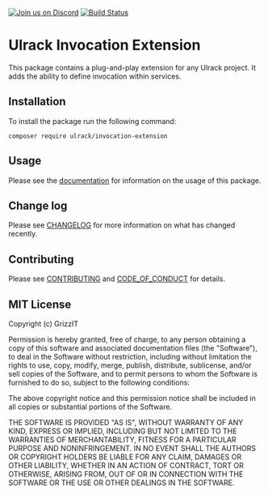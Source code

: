 [![Join us on Discord](https://img.shields.io/discord/753858953452191916.svg?label=Join+us&logo=discord&logoColor=ffffff&color=7389D8&labelColor=6A7EC2)](https://discord.gg/wdZkMY)
[![Build Status](https://travis-ci.com/ulrack/invocation-extension.svg?branch=master)](https://travis-ci.com/ulrack/invocation-extension)

# Ulrack Invocation Extension

This package contains a plug-and-play extension for any Ulrack project. It adds
the ability to define invocation within services.

## Installation

To install the package run the following command:

```
composer require ulrack/invocation-extension
```

## Usage

Please see the [documentation](docs/index.md) for information on the usage of this package.

## Change log

Please see [CHANGELOG](CHANGELOG.md) for more information on what has changed recently.

## Contributing

Please see [CONTRIBUTING](CONTRIBUTING.md) and [CODE_OF_CONDUCT](CODE_OF_CONDUCT.md) for details.

## MIT License

Copyright (c) GrizzIT

Permission is hereby granted, free of charge, to any person obtaining a copy
of this software and associated documentation files (the "Software"), to deal
in the Software without restriction, including without limitation the rights
to use, copy, modify, merge, publish, distribute, sublicense, and/or sell
copies of the Software, and to permit persons to whom the Software is
furnished to do so, subject to the following conditions:

The above copyright notice and this permission notice shall be included in all
copies or substantial portions of the Software.

THE SOFTWARE IS PROVIDED "AS IS", WITHOUT WARRANTY OF ANY KIND, EXPRESS OR
IMPLIED, INCLUDING BUT NOT LIMITED TO THE WARRANTIES OF MERCHANTABILITY,
FITNESS FOR A PARTICULAR PURPOSE AND NONINFRINGEMENT. IN NO EVENT SHALL THE
AUTHORS OR COPYRIGHT HOLDERS BE LIABLE FOR ANY CLAIM, DAMAGES OR OTHER
LIABILITY, WHETHER IN AN ACTION OF CONTRACT, TORT OR OTHERWISE, ARISING FROM,
OUT OF OR IN CONNECTION WITH THE SOFTWARE OR THE USE OR OTHER DEALINGS IN THE
SOFTWARE.

